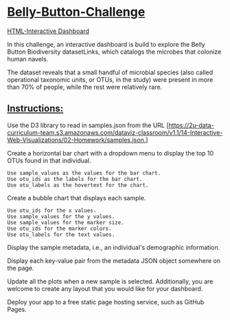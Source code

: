 # <ins>Belly-Button-Challenge<ins> 
[HTML-Interactive Dashboard](https://mafrazier.github.io/belly-button-challenge/StarterCode/index.html)

In this challenge, an interactive dashboard is build to explore the Belly Button Biodiversity datasetLinks, which catalogs the microbes that colonize human navels.

The dataset reveals that a small handful of microbial species (also called operational taxonomic units, or OTUs, in the study) were present in more than 70% of people, while the rest were relatively rare.

## <ins>Instructions:<ins> 

Use the D3 library to read in samples.json from the URL [https://2u-data-curriculum-team.s3.amazonaws.com/dataviz-classroom/v1.1/14-Interactive-Web-Visualizations/02-Homework/samples.json.]

Create a horizontal bar chart with a dropdown menu to display the top 10 OTUs found in that individual.

    Use sample_values as the values for the bar chart.
    Use otu_ids as the labels for the bar chart.
    Use otu_labels as the hovertext for the chart.

Create a bubble chart that displays each sample.

    Use otu_ids for the x values.
    Use sample_values for the y values.
    Use sample_values for the marker size.
    Use otu_ids for the marker colors.
    Use otu_labels for the text values.

Display the sample metadata, i.e., an individual's demographic information.

Display each key-value pair from the metadata JSON object somewhere on the page.

Update all the plots when a new sample is selected. Additionally, you are welcome to create any layout that you would like for your dashboard. 

Deploy your app to a free static page hosting service, such as GitHub Pages. 
